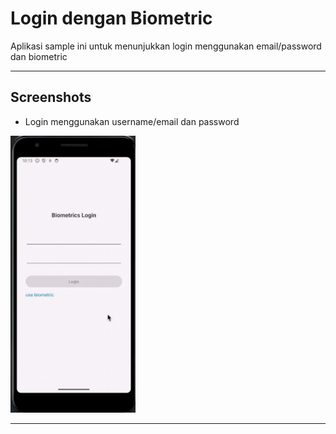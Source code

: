 # Login dengan Biometric

Aplikasi sample ini untuk menunjukkan login menggunakan email/password dan biometric

---

## Screenshots
- Login menggunakan username/email dan password
<img src="screenshoots/login_email_password.gif" alt="Demo 1" width="200">

---
